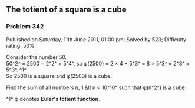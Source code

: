 The totient of a square is a cube
---------------------------------

### Problem 342

Published on Saturday, 11th June 2011, 01:00 pm; Solved by 523;
Difficulty rating: 50%

Consider the number 50.\
 50^2^ = 2500 = 2^2^ × 5^4^, so φ(2500) = 2 × 4 × 5^3^ = 8 × 5^3^ = 2^3^
× 5^3^. ^1^\
 So 2500 is a square and φ(2500) is a cube.

Find the sum of all numbers n, 1 &lt n \< 10^10^ such that φ(n^2^) is a
cube.

^1^ φ denotes **Euler's totient function**.
